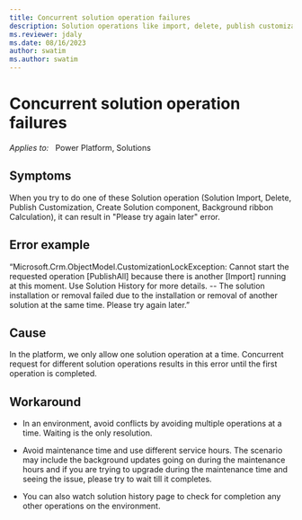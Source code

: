 ```yaml
---
title: Concurrent solution operation failures 
description: Solution operations like import, delete, publish customization, create solution component and background ribbon calculation, these can result in failure because of Concurrent operations. Only one operation can be done at a time, customer needs retry later if they still see failure.
ms.reviewer: jdaly
ms.date: 08/16/2023
author: swatim
ms.author: swatim
---
```

# Concurrent solution operation failures

_Applies to:_ &nbsp; Power Platform, Solutions

## Symptoms

When you try to do one of these Solution operation (Solution Import, Delete, Publish Customization, Create Solution component, Background ribbon Calculation), it can result in "Please try again later" error.

## Error example
“Microsoft.Crm.ObjectModel.CustomizationLockException: Cannot start the requested operation [PublishAll] because there is another [Import] running at this moment. Use Solution History for more details. -- The solution installation or removal failed due to the installation or removal of another solution at the same time. Please try again later.” 

## Cause

In the platform, we only allow one solution operation at a time. Concurrent request for different solution operations results in this error until the first operation is completed. 

## Workaround

* In an environment, avoid conflicts by avoiding multiple operations at a time. Waiting is the only resolution. 

* Avoid maintenance time and use different service hours. The scenario may include the background updates going on during the maintenance hours and if you are trying to upgrade during the maintenance time and seeing the issue, please try to wait till it completes. 

* You can also watch solution history page to check for completion any other operations on the environment. 
